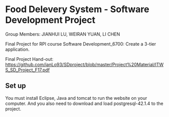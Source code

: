 # Food Delevery System - Software Development Project

Group Members: JIANHUI LU, WEIRAN YUAN, LI CHEN

Final Project for RPI course Software Development_6700: Create a 3-tier application. 

Final Project Hand-out: https://github.com/ianLo93/SDproject/blob/master/Project%20Material/ITWS_SD_Project_F17.pdf

## Set up

You must install Eclipse, Java and tomcat to run the website on your computer. And you also need to download and load 
postgresql-42.1.4 to the project.
